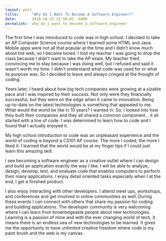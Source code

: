 ```yaml
---
layout: post
title:      "Why Do I Want To Become A Software Engineer?"
date:       2018-10-25 22:50:01 -0400
permalink:  why_do_i_want_to_become_a_software_engineer
---
```



The first time I was introduced to code was in high school. I decided to take an AP Computer Science course where I learned some HTML and Java. Mobile apps were not all that popular at the time and I didn't know much about the web, so I became bored. I told my teacher I was going to drop the class because I didn't want to take the AP exam. My teacher tried convincing me to stay because I was doing well, but I refused and said it wasn't worth my time. I didn't understand what code was used for or what its purpose was. So I decided to leave and always cringed at the thought of coding.
		 
Years later, I heard about how big tech companies were growing at a sizable pace and I was inspired by their success. Not only were they financially successful, but they were on the edge when it came to innovation. Being up-to-date on the latest technologies is something that appealed to me. What would the world be like in 10 years? I wanted in. So, I looked into how they built their companies and they all shared a common component... it all started with a line of code. I was determined to learn how to code and I found that I actually enjoyed it.
		
My high school introduction to code was an unpleasant experience and the world of coding is beyond a CS101 AP course. The more I coded, the more I liked it. I learned that the world would be at my finger tips if I could just learn this amazing skill.

I see becoming a software engineer as a creative outlet where I can design and build an application exactly the way I like. I will be able to analyze, design, develop, test, and evaluate code that enables computers to perform their many applications. I enjoy detail oriented tasks especially when I at the end, I get a finished product.
		
I also enjoy interacting with other developers. I attend meet ups, workshops, and conferences and get involved in online communities as well. During these events I can connect with others that share my passion for coding and building applications. The developer community is very welcoming where I can learn from knowledgeable people about new technologies. Learning is a passion of mine and with the ever changing world of tech, it means there is an endless sea of new technologies to be learned. It gives me the opportunity to have unlimited creative freedom where code is my paint brush and the web is my canvas.
